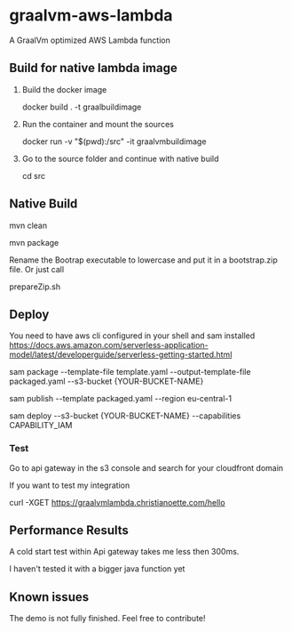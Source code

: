 # graalvm-aws-lambda

A GraalVm optimized AWS Lambda function

## Build for native lambda image

1. Build the docker image

    docker build . -t graalbuildimage

1. Run the container and mount the sources

   docker run -v "$(pwd):/src" -it graalvmbuildimage

1. Go to the source folder and continue with native build

   cd src


## Native Build 

   mvn clean

   mvn package

Rename the Bootrap executable to lowercase and put it in a bootstrap.zip file. Or just call

   prepareZip.sh

## Deploy

You need to have aws cli configured in your shell and sam installed
https://docs.aws.amazon.com/serverless-application-model/latest/developerguide/serverless-getting-started.html

   sam package --template-file template.yaml --output-template-file packaged.yaml --s3-bucket {YOUR-BUCKET-NAME}
   
   sam publish --template packaged.yaml --region eu-central-1
   
   sam deploy --s3-bucket {YOUR-BUCKET-NAME} --capabilities CAPABILITY_IAM

### Test

Go to api gateway in the s3 console and search for your cloudfront domain 

If you want to test my integration

   curl -XGET https://graalvmlambda.christianoette.com/hello

## Performance Results

A cold start test within Api gateway takes me less then 300ms.  

I haven't tested it with a bigger java function yet

## Known issues

The demo is not fully finished. Feel free to contribute!